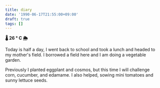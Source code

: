 ```yaml
---
title: diary
date: '1990-06-17T21:55:00+09:00'
draft: true
tags: []
---
```


**🌡 26 ° C 🌦**

Today is half a day, I went back to school and took a lunch and headed to my mother's field. I borrowed a field here and I am doing a vegetable garden.

Previously I planted eggplant and cosmos, but this time I will challenge corn, cucumber, and edamame. I also helped, sowing mini tomatoes and sunny lettuce seeds.
